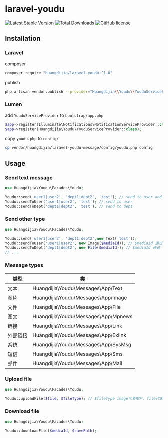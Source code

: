 # laravel-youdu

[![Latest Stable Version](https://poser.pugx.org/huangdijia/laravel-youdu/version.png)](https://packagist.org/packages/huangdijia/laravel-youdu)
[![Total Downloads](https://poser.pugx.org/huangdijia/laravel-youdu/d/total.png)](https://packagist.org/packages/huangdijia/laravel-youdu)
[![GitHub license](https://img.shields.io/github/license/huangdijia/laravel-youdu)](https://github.com/huangdijia/laravel-youdu)


## Installation

### Laravel

composer

~~~bash
composer require "huangdijia/laravel-youdu:^1.0"
~~~

publish

~~~bash
php artisan vendor:publish --provider="Huangdijia\\Youdu\\YouduServiceProvider"
~~~

### Lumen

add `YouduServiceProvider` to `bootstrap/app.php`

~~~php
$app->register(Illuminate\Notifications\NotificationServiceProvider::class); // must before YouduServiceProvider
$app->register(Huangdijia\Youdu\YouduServiceProvider::class);
~~~

copy `youdu.php` to `config/`

~~~bash
cp vendor/huangdijia/laravel-youdu-message/config/youdu.php config
~~~

## Usage

### Send text message

~~~php
use Huangdijia\Youdu\Facades\Youdu;

Youdu::send('user1|user2', 'dept1|dept2', 'test'); // send to user and dept
Youdu::sendToUser('user1|user2', 'test'); // send to user
Youdu::sendToDept('dept1|dept2', 'test'); // send to dept
~~~

### Send other type

~~~php
use Huangdijia\Youdu\Facades\Youdu;

Youdu::send('user1|user2', 'dept1|dept2',new Text('test'));
Youdu::sendToUser('user1|user2', new Image($mediaId)); // $mediaId 通过 uploadFile 接口获得
Youdu::sendToDept('dept1|dept2', new File($mediaId)); // $mediaId 通过 uploadFile 接口获得
// ...
~~~

### Message types

|类型|类|
|--|--|
|文本|Huangdijia\Youdu\Messages\App\Text|
|图片|Huangdijia\Youdu\Messages\App\Image|
|文件|Huangdijia\Youdu\Messages\App\File|
|图文|Huangdijia\Youdu\Messages\App\Mpnews|
|链接|Huangdijia\Youdu\Messages\App\Link|
|外部链接|Huangdijia\Youdu\Messages\App\Exlink|
|系统|Huangdijia\Youdu\Messages\App\SysMsg|
|短信|Huangdijia\Youdu\Messages\App\Sms|
|邮件|Huangdijia\Youdu\Messages\App\Mail|

### Upload file

~~~php
use Huangdijia\Youdu\Facades\Youdu;

Youdu::uploadFile($file, $fileType); // $fileType image代表图片、file代表普通文件、voice代表语音、video代表视频
~~~

### Download file

~~~php
use Huangdijia\Youdu\Facades\Youdu;

Youdu::downloadFile($mediaId, $savePath);
~~~
